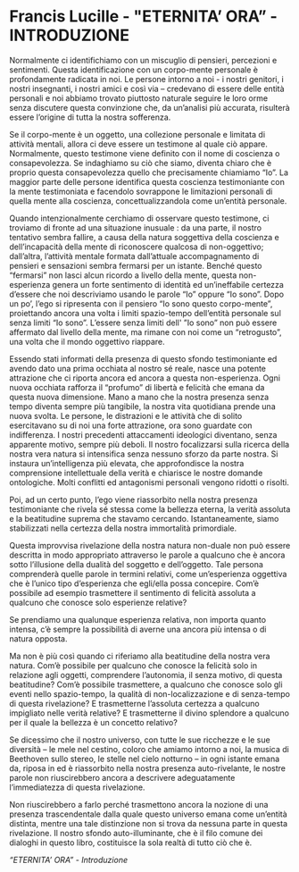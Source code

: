 # Francis Lucille - "ETERNITA’ ORA” - INTRODUZIONE

Normalmente ci identifichiamo con un miscuglio di pensieri, percezioni e sentimenti. Questa identificazione con un corpo-mente personale è profondamente radicata in noi. Le persone intorno a noi - i nostri genitori, i nostri insegnanti, i nostri amici e così via – credevano di essere delle entità personali e noi abbiamo trovato piuttosto naturale seguire le loro orme senza discutere questa convinzione che, da un’analisi più accurata, risulterà essere l’origine di tutta la nostra sofferenza.

Se il corpo-mente è un oggetto, una collezione personale e limitata di attività mentali, allora ci deve essere un testimone al quale ciò appare. Normalmente, questo testimone viene definito con il nome di coscienza o consapevolezza. Se indaghiamo su ciò che siamo, diventa chiaro che è proprio questa consapevolezza quello che precisamente chiamiamo “Io”. La maggior parte delle persone identifica questa coscienza testimoniante con la mente testimoniata e facendolo sovrappone le limitazioni personali di quella mente alla coscienza, concettualizzandola come un’entità personale.

Quando intenzionalmente cerchiamo di osservare questo testimone, ci troviamo di fronte ad una situazione inusuale : da una parte, il nostro tentativo sembra fallire, a causa della natura soggettiva della coscienza e dell’incapacità della mente di riconoscere qualcosa di non-oggettivo; dall’altra, l’attività mentale formata dall’attuale accompagnamento di pensieri e sensazioni sembra fermarsi per un istante. Benché questo “fermarsi” non lasci alcun ricordo a livello della mente, questa non-esperienza genera un forte sentimento di identità ed un’ineffabile certezza d’essere che noi descriviamo usando le parole “Io” oppure “Io sono”. Dopo un po’, l’ego si ripresenta con il pensiero “Io sono questo corpo-mente”, proiettando ancora una volta i limiti spazio-tempo dell’entità personale sul senza limiti “Io sono”. L’essere senza limiti dell' ”Io sono” non può essere affermato dal livello della mente, ma rimane con noi come un “retrogusto”, una volta che il mondo oggettivo riappare.

Essendo stati informati della presenza di questo sfondo testimoniante ed avendo dato una prima occhiata al nostro sé reale, nasce una potente attrazione che ci riporta ancora ed ancora a questa non-esperienza. Ogni nuova occhiata rafforza il “profumo” di libertà e felicità che emana da questa nuova dimensione. Mano a mano che la nostra presenza senza tempo diventa sempre più tangibile, la nostra vita quotidiana prende una nuova svolta. Le persone, le distrazioni e le attività che di solito esercitavano su di noi una forte attrazione, ora sono guardate con indifferenza. I nostri precedenti attaccamenti ideologici diventano, senza apparente motivo, sempre più deboli. Il nostro focalizzarsi sulla ricerca della nostra vera natura si intensifica senza nessuno sforzo da parte nostra. Si instaura un’intelligenza più elevata, che approfondisce la nostra comprensione intellettuale della verità e chiarisce le nostre domande ontologiche. Molti conflitti ed antagonismi personali vengono ridotti o risolti.

Poi, ad un certo punto, l’ego viene riassorbito nella nostra presenza testimoniante che rivela sé stessa come la bellezza eterna, la verità assoluta e la beatitudine suprema che stavamo cercando. Istantaneamente, siamo stabilizzati nella certezza della nostra immortalità primordiale.

Questa improvvisa rivelazione della nostra natura non-duale non può essere descritta in modo appropriato attraverso le parole a qualcuno che è ancora sotto l’illusione della dualità del soggetto e dell’oggetto. Tale persona comprenderà quelle parole in termini relativi, come un’esperienza oggettiva che è l’unico tipo d’esperienza che egli/ella possa concepire. Com’è possibile ad esempio trasmettere il sentimento di felicità assoluta a qualcuno che conosce solo esperienze relative?

Se prendiamo una qualunque esperienza relativa, non importa quanto intensa, c’è sempre la possibilità di averne una ancora più intensa o di natura opposta.

Ma non è più così quando ci riferiamo alla beatitudine della nostra vera natura. Com’è possibile per qualcuno che conosce la felicità solo in relazione agli oggetti, comprendere l’autonomia, il senza motivo, di questa beatitudine? Com’è possibile trasmettere, a qualcuno che conosce solo gli eventi nello spazio-tempo, la qualità di non-localizzazione e di senza-tempo di questa rivelazione? E trasmetterne l’assoluta certezza a qualcuno impigliato nelle verità relative? E trasmetterne il divino splendore a qualcuno per il quale la bellezza è un concetto relativo?

Se dicessimo che il nostro universo, con tutte le sue ricchezze e le sue diversità – le mele nel cestino, coloro che amiamo intorno a noi, la musica di Beethoven sullo stereo, le stelle nel cielo notturno – in ogni istante emana da, riposa in ed è riassorbito nella nostra presenza auto-rivelante, le nostre parole non riuscirebbero ancora a descrivere adeguatamente l’immediatezza di questa rivelazione.

Non riuscirebbero a farlo perché trasmettono ancora la nozione di una presenza trascendentale dalla quale questo universo emana come un’entità distinta, mentre una tale distinzione non si trova da nessuna parte in questa rivelazione. Il nostro sfondo auto-illuminante, che è il filo comune dei dialoghi in questo libro, costituisce la sola realtà di tutto ciò che è.

_“ETERNITA’ ORA” - Introduzione_

